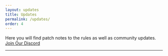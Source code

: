 ```yaml
---
layout: updates
title: Updates
permalink: /updates/
order: 4
---
```


<!-- <hr color="#22ffcd"> -->

Here you will find patch notes to the rules as well as community updates.
[Join Our Discord][discord]

<hr color="#7B4B94">

<ul class="post-list">

</ul>

[discord]: https://discord.gg/5fhRG77PUm
